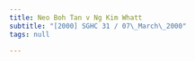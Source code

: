 ```yaml
---
title: Neo Boh Tan v Ng Kim Whatt
subtitle: "[2000] SGHC 31 / 07\_March\_2000"
tags: null

---
```


